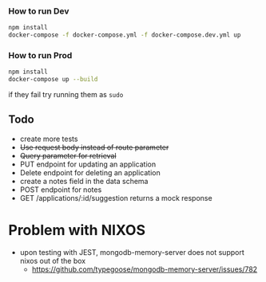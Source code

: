 ### How to run Dev


```bash
npm install
docker-compose -f docker-compose.yml -f docker-compose.dev.yml up
```


### How to run Prod

```bash
npm install
docker-compose up --build
```


if they fail try running them as `sudo`


## Todo 

- create more tests
- ~~Use request body instead of route parameter~~
- ~~Query parameter for retrieval~~
- PUT endpoint for updating an application
- Delete endpoint for deleting an application
- create a notes field in the data schema
- POST endpoint for notes
- GET /applications/:id/suggestion returns a mock response




# Problem with NIXOS
- upon testing with JEST, mongodb-memory-server does not support nixos out of the box
  - https://github.com/typegoose/mongodb-memory-server/issues/782

